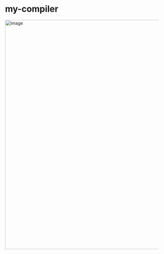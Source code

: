 # my-compiler

<img width="751" alt="image" src="https://github.com/realwakka/my-compiler/assets/6241577/7fd1f90c-b4ff-48d0-a406-29095a9c942b">

